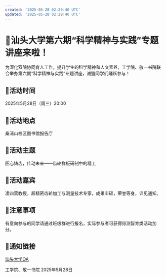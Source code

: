 ```yaml
---
created: '2025-05-28 02:29:40 UTC'
updated: '2025-05-28 02:29:40 UTC'
---
```


# 📢汕头大学第六期“科学精神与实践”专题讲座来啦！

为深化双院协同育人工作，提升学生的科学精神和人文素养，工学院、敬一书院联合举办第六期“科学精神与实践”专题讲座，诚邀同学们踊跃参与！

## 📅活动时间
2025年5月28日（周三）20:00

## 📍活动地点
桑浦山校区图书馆报告厅

## 🎯活动主题
匠心铸齿，传动未来——齿轮样板研制中的精工

## 👥活动嘉宾
凌四营教授，超精密齿轮加工与测量技术专家，成果丰硕，荣誉等身，详见通知。

## 📝注意事项
有意向参与的同学请通过班级群进行报名，实际参与者可获得综测智育类活动加分。

## 📝通知链接
[汕头大学OA](http://wechat.stu.edu.cn/oa/OA_detail.html?TokenOa=ciTwGTBgzHiNPOjpgY8UejHuB9jySfiLSfsaonAnaEE=&DocID=41612&CurrentPageNo=1&PageContainsRecord=10)

工学院、敬一书院
2025年5月28日

